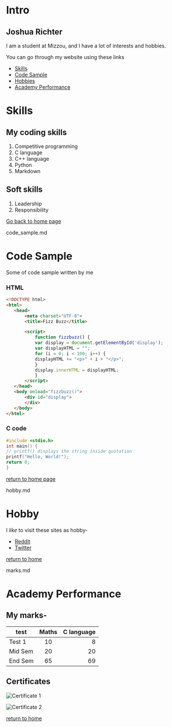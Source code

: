 # Intro
## Joshua Richter

I am a student at Mizzou, and I have a lot of interests and hobbies.

You can go through my website using these links

* [Skills](./skills.md)
* [Code Sample](./code_sample.md)
* [Hobbies](./Hobbies.md)
* [Academy Performance](./marks.md)


# Skills

## My coding skills
1. Competitive programming
1. C language
1. C++ language
1. Python
1. Markdown

## Soft skills
1. Leadership
1. Responsibility

[Go back to home page](./README.md)

code_sample.md

# Code Sample

Some of code sample written by me

### HTML
```html
<!DOCTYPE html>
<html>
   <head>
       <meta charset="UTF-8">
       <title>Fizz Buzz</title>

       <script>
           function fizzbuzz() {
           var display = document.getElementById('display');
           var displayHTML = "";
           for (i = 0; i < 100; i++) {
           displayHTML += "<p>" + i + "</p>";
           }
           display.innerHTML = displayHTML;
           }
       </script>
   </head>
   <body onload="fizzbuzz()">
       <div id="display">
       </div>
   </body>
</html>
```

### C code

```c
#include <stdio.h>
int main() {
// printf() displays the string inside quotation
printf("Hello, World!");
return 0;
}
```

[return to home page](./README.md)

hobby.md

# Hobby

I _like_ to visit these sites as hobby-

* [Reddit](https://www.reddit.com)
* [Twitter](https://www.twitter.com)

[return to home](./README.md)

marks.md

# Academy Performance

## My marks-

| test | Maths | C language |
| ------- |:-------:| -----:|
| Test 1 | 10 | 8 |
| Mid Sem | 20 | 20 |
| End Sem | 65 | 69 |

## Certificates

![Certificate 1](https://github.com/username/image.png)

![Certificate 2](https://www.creativecertificates.com/wp-content/uploads/2014/03/certificate-of-excellence.jpg)

[return to home](./README.md)
